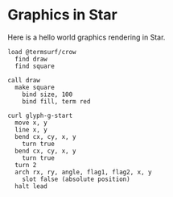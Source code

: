 # Graphics in Star

Here is a hello world graphics rendering in Star.

```
load @termsurf/crow
  find draw
  find square

call draw
  make square
    bind size, 100
    bind fill, term red
```

```
curl glyph-g-start
  move x, y
  line x, y
  bend cx, cy, x, y
    turn true
  bend cx, cy, x, y
    turn true
  turn 2
  arch rx, ry, angle, flag1, flag2, x, y
    slot false (absolute position)
  halt lead
```
